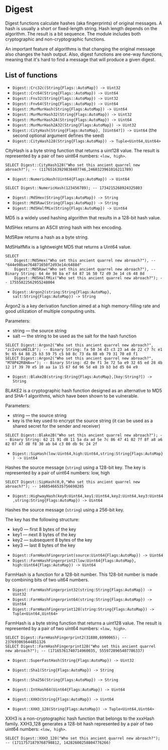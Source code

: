 # Digest

Digest functions calculate hashes (aka fingerprints) of original messages. A hash is usually a short or fixed-length string. Hash length depends on the algorithm. The result is a bit sequence.
The module includes both cryptographic and non-cryptographic functions.

An important feature of algorithms is that changing the original message also changes the hash output. Also, digest functions are one-way functions, meaning that it's hard to find a message that will produce a given digest.

## List of functions

* `Digest::Crc32c(String{Flags::AutoMap}) -> Uint32`
* `Digest::Crc64(String{Flags::AutoMap}) -> Uint64`
* `Digest::Fnv32(String{Flags::AutoMap}) -> Uint32`
* `Digest::Fnv64(String{Flags::AutoMap}) -> Uint64`
* `Digest::MurMurHash(String{Flags:AutoMap}) -> Uint64`
* `Digest::MurMurHash32(String{Flags:AutoMap}) -> Uint32`
* `Digest::MurMurHash2A(String{Flags:AutoMap}) -> Uint64`
* `Digest::MurMurHash2A32(String{Flags:AutoMap}) -> Uint32`
* `Digest::CityHash(String{Flags:AutoMap}, [Uint64?]) -> Uint64` (the second optional argument defines the seed)
* `Digest::CityHash128(String{Flags:AutoMap}) -> Tuple<Uint64,Uint64>`

CityHash is a byte string function that returns a uint128 value. The result is represented by a pair of two uint64 numbers: `<low, high>`.

```yql
SELECT Digest::CityHash128("Who set this ancient quarrel new abroach?"); -- (11765163929838407746,2460323961016211789)
```

* `Digest::NumericHash(Uint64{Flags:AutoMap}) -> Uint64`

```yql
SELECT Digest::NumericHash(123456789); -- 1734215268924325803
```

* `Digest::Md5Hex(String{Flags:AutoMap}) -> String`
* `Digest::Md5Raw(String{Flags:AutoMap}) -> String`
* `Digest::Md5HalfMix(String{Flags:AutoMap}) -> Uint64`

MD5 is a widely used hashing algorithm that results in a 128-bit hash value.

Md5Hex returns an ASCII string hash with hex encoding.

Md5Raw returns a hash as a byte string.

Md5HalfMix is a lightweight MD5 that returns a Uint64 value.

```yql
SELECT
    Digest::Md5Hex("Who set this ancient quarrel new abroach?"), -- "644e98bae764871650f2d93e14c6488d"
    Digest::Md5Raw("Who set this ancient quarrel new abroach?"), -- Binary String: 64 4e 98 ba e7 64 87 16 50 f2 d9 3e 14 c6 48 8d
    Digest::Md5HalfMix("Who set this ancient quarrel new abroach?"); -- 17555822562955248004
```

* `Digest::Argon2(string:String{Flags:AutoMap}, salt:String{Flags:AutoMap}) -> String`

Argon2 is a key derivation function aimed at a high memory-filling rate and good utilization of multiple computing units.

Parameters:

- string — the source string
- salt — the string to be used as the salt for the hash function

```yql
SELECT Digest::Argon2("Who set this ancient quarrel new abroach?", "zcIvVcuHEIL8"); -- Binary String: fa 50 34 d3 c3 23 a4 de 22 c7 7c e1 9c 65 64 88 25 b3 59 75 c5 b8 8c 73 da 88 eb 79 31 70 e8 f1
SELECT Digest::Argon2("Who set this ancient quarrel new abroach?", "M78P42R8HA=="); -- Binary String: d2 0e f1 3e 72 5a e9 32 65 ed 28 4b 12 1f 39 70 e5 10 aa 1a 15 67 6d 96 5d e8 19 b3 bd d5 04 e9
```

* `Digest::Blake2B(string:String{Flags:AutoMap},[key:String?]) -> String`

BLAKE2 is a cryptographic hash function designed as an alternative to MD5 and SHA-1 algorithms, which have been shown to be vulnerable.

Parameters:

- string — the source string
- key is the key used to encrypt the source string (it can be used as a shared secret for the sender and receiver)

```yql
SELECT Digest::Blake2B("Who set this ancient quarrel new abroach?"); -- Binary String: 62 21 91 d8 11 5a da ad 5e 7c 86 47 41 02 7f 8f a8 a6 82 07 47 d8 f8 30 ab b4 c3 00 db 9c 24 2f
```

* `Digest::SipHash(low:Uint64,high:Uint64,string:String{Flags:AutoMap}) -> Uint64`

Hashes the source message (`string`) using a 128-bit key. The key is represented by a pair of uint64 numbers: low, high

```yql
SELECT Digest::SipHash(0,0,"Who set this ancient quarrel new abroach?"); -- 14605466535756698285
```

* `Digest::HighwayHash(key0:Uint64,key1:Uint64,key2:Uint64,key3:Uint64,string:String{Flags:AutoMap}) -> Uint64`

Hashes the source message (`string`) using a 256-bit key.

The key has the following structure:

- key0 — first 8 bytes of the key
- key1 — next 8 bytes of the key
- key2 — subsequent 8 bytes of the key
- key3 — last 8 bytes of the key

* `Digest::FarmHashFingerprint(source:Uint64{Flags:AutoMap}) -> Uint64`
* `Digest::FarmHashFingerprint2(low:Uint64{Flags:AutoMap}, high:Uint64{Flags:AutoMap}) -> Uint64`

FarmHash is a function for a 128-bit number. This 128-bit number is made by combining bits of two uit64 numbers.

* `Digest::FarmHashFingerprint32(string:String{Flags:AutoMap}) -> Uint32`
* `Digest::FarmHashFingerprint64(string:String{Flags:AutoMap}) -> Uint64`
* `Digest::FarmHashFingerprint128(string:String{Flags:AutoMap}) -> Tuple<Uint64,Uint64>`

FarmHash is a byte string function that returns a uint128 value. The result is represented by a pair of two uint64 numbers: `<low, high>`.

```yql
SELECT Digest::FarmHashFingerprint2(31880,6990065); -- 237693065644851126
SELECT Digest::FarmHashFingerprint128("Who set this ancient quarrel new abroach?"); -- (17165761740714960035, 5559728965407786337)
```

* `Digest::SuperFastHash(String{Flags:AutoMap}) -> Uint32`
* `Digest::Sha1(String{Flags:AutoMap}) -> String`
* `Digest::Sha256(String{Flags:AutoMap}) -> String`
* `Digest::IntHash64(Uint64{Flags:AutoMap}) -> Uint64`

* `Digest::XXH3(String{Flags:AutoMap}) -> Uint64`
* `Digest::XXH3_128(String{Flags:AutoMap}) -> Tuple<Uint64,Uint64>`

XXH3 is a non-cryptographic hash function that belongs to the xxxHash family. XXH3_128 generates a 128-bit hash represented by a pair of two uint64 numbers: `<low, high>`.

```yql
SELECT Digest::XXH3_128("Who set this ancient quarrel new abroach?"); -- (17117571879768798812, 14282600258804776266)
```
